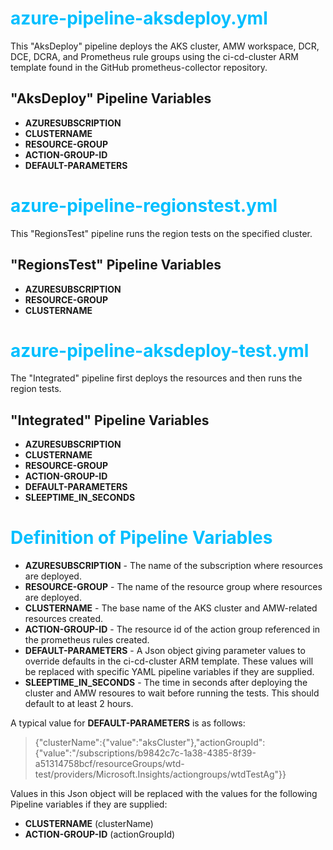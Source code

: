 
<style>
h1 {
    color: deepskyblue;
}
</style>

# **azure-pipeline-aksdeploy.yml**

This "AksDeploy" pipeline deploys the AKS cluster, AMW workspace, DCR, DCE, DCRA, and Prometheus rule groups using the ci-cd-cluster ARM template found in the GitHub prometheus-collector repository.

## "AksDeploy" Pipeline Variables

+ **AZURESUBSCRIPTION**
+ **CLUSTERNAME**
+ **RESOURCE-GROUP**
+ **ACTION-GROUP-ID**
+ **DEFAULT-PARAMETERS**

# **azure-pipeline-regionstest.yml**

This "RegionsTest" pipeline runs the region tests on the specified cluster.

## "RegionsTest" Pipeline Variables

+ **AZURESUBSCRIPTION**
+ **RESOURCE-GROUP**
+ **CLUSTERNAME**

# **azure-pipeline-aksdeploy-test.yml**

The "Integrated" pipeline first deploys the resources and then runs the region tests.

## "Integrated" Pipeline Variables

+ **AZURESUBSCRIPTION**
+ **CLUSTERNAME**
+ **RESOURCE-GROUP**
+ **ACTION-GROUP-ID**
+ **DEFAULT-PARAMETERS**
+ **SLEEPTIME_IN_SECONDS**

# **Definition of Pipeline Variables**

+ **AZURESUBSCRIPTION** - The name of the subscription where resources are deployed.
+ **RESOURCE-GROUP** - The name of the resource group where resources are deployed.
+ **CLUSTERNAME** - The base name of the AKS cluster and AMW-related resources created.
+ **ACTION-GROUP-ID** - The resource id of the action group referenced in the prometheus rules created.
+ **DEFAULT-PARAMETERS** - A Json object giving parameter values to override defaults in the ci-cd-cluster ARM template. These values will be replaced with specific YAML pipeline variables if they are supplied.
+ **SLEEPTIME_IN_SECONDS** - The time in seconds after deploying the cluster and AMW resoures to wait before running the tests. This should default to at least 2 hours.

A typical value for **DEFAULT-PARAMETERS** is as follows:

  >{"clusterName":{"value":"aksCluster"},"actionGroupId":{"value":"/subscriptions/b9842c7c-1a38-4385-8f39-a51314758bcf/resourceGroups/wtd-test/providers/Microsoft.Insights/actiongroups/wtdTestAg"}}

  Values in this Json object will be replaced with the values for the following Pipeline variables if they are supplied:
  + **CLUSTERNAME** (clusterName)
  + **ACTION-GROUP-ID** (actionGroupId)

